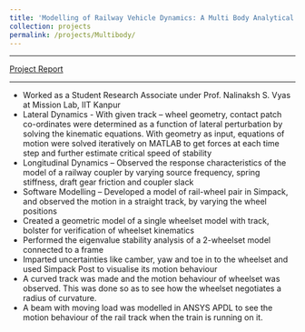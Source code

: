 ```yaml
---
title: 'Modelling of Railway Vehicle Dynamics: A Multi Body Analytical Approach'
collection: projects
permalink: /projects/Multibody/
---
```




---

[Project Report](http://exampleurl.com)

---
  * Worked as a Student Research Associate under Prof. Nalinaksh S. Vyas at Mission Lab, IIT Kanpur   
  *	Lateral Dynamics - With given track – wheel geometry, contact patch co-ordinates were determined as a function of lateral perturbation by solving the kinematic equations. With geometry as input, equations of motion were solved iteratively on MATLAB to get forces at each time step and further estimate critical speed of stability
  *	Longitudinal Dynamics – Observed the response characteristics of the model of a railway coupler by varying source frequency, spring stiffness, draft gear friction and coupler slack
  *	Software Modelling – Developed a model of rail-wheel pair in Simpack, and observed the motion in a straight track, by varying the wheel positions  
  *	Created a geometric model of a single wheelset model with track, bolster for verification of wheelset kinematics  
  *	Performed the eigenvalue stability analysis of a 2-wheelset model connected to a frame  
  *	Imparted uncertainties like camber, yaw and toe in to the wheelset and used Simpack Post to visualise its motion behaviour  
  *	A curved track was made and the motion behaviour of wheelset was observed. This was done so as to see how the wheelset negotiates a radius of curvature.
  *	A beam with moving load was modelled in ANSYS APDL to see the motion behaviour of the rail track when the train is running on it.
